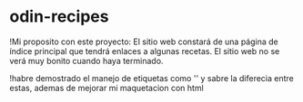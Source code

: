 # odin-recipes
!Mi proposito con este proyecto:
El sitio web constará de una página de índice principal que tendrá enlaces a algunas recetas. El sitio web no se verá muy bonito cuando haya terminado.

!habre demostrado el manejo de etiquetas como '<a>' y sabre la diferecia entre estas, ademas de mejorar mi maquetacion con html
